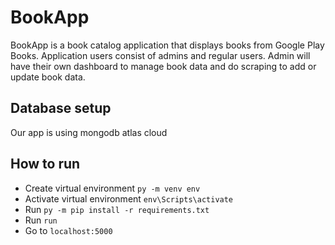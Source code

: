 # BookApp
BookApp is a book catalog application that displays books from Google Play Books. Application users consist of admins and regular users. Admin will have their own dashboard to manage book data and do scraping to add or update book data.

## Database setup
Our app is using mongodb atlas cloud

## How to run
- Create virtual environment `py -m venv env`
- Activate virtual environment `env\Scripts\activate`
- Run `py -m pip install -r requirements.txt`
- Run `run`
- Go to `localhost:5000`